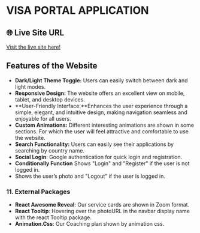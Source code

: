 # VISA PORTAL APPLICATION

## 🌐 Live Site URL
[Visit the live site here!](https://myawesomewebsite.com)

##  Features of the Website
- **Dark/Light Theme Toggle:** Users can easily switch between dark and light modes.
- **Responsive Design:** The website offers an excellent view on mobile, tablet, and desktop devices.
- **User-Friendly Interface:**Enhances the user experience through a simple, elegant, and intuitive      design, making navigation seamless and enjoyable for all users.
- **Custom Animations:** Different interesting animations are shown in some sections. For which the user will feel attractive and comfortable to use the website.
- **Search Functionality:** Users can easily see their applications by searching by country name.
- **Social Login**: Google authentication for quick login and registration.
- **Conditionally Function** Shows "Login" and "Register" if the user is not logged in.
- Shows the user’s photo and "Logout" if the user is logged in.

### 11. **External Packages**
- **React Awesome Reveal**: Our service cards are shown in Zoom format.
- **React Tooltip**: Hovering over the photoURL in the navbar display name with the react Tooltip package.
- **Animation.Css**: Our Coaching plan shown by animation css.